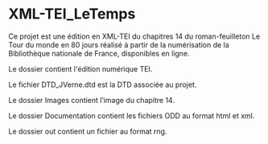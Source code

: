 # XML-TEI_LeTemps
Ce projet est une édition en XML-TEI du chapitres 14 du roman-feuilleton Le Tour du monde en 80 jours réalisé à partir de la numérisation de la Bibliothèque nationale de France, disponibles en ligne.

Le dossier contient l'édition numérique TEI.

Le fichier DTD_JVerne.dtd est la DTD associée au projet.

Le dossier Images contient l’image du chapitre 14.

Le dossier Documentation contient les fichiers ODD au format html et xml.

Le dossier out contient un fichier au format rng.
